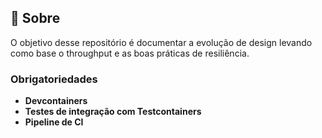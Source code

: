 ## 🚀 Sobre

O objetivo desse repositório é documentar a evolução de design levando como base o throughput e as boas práticas de resiliência.

### Obrigatoriedades
- **Devcontainers**
- **Testes de integração com Testcontainers**
- **Pipeline de CI**
